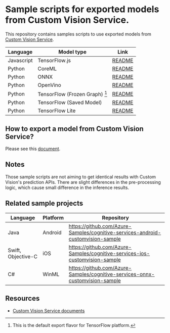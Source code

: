 # Sample scripts for exported models from Custom Vision Service.

This repository contains samples scripts to use exported models from [Custom Vision Service](https://customvision.ai).


| Language | Model type | Link |
| -------- | -------- | ---- |
| Javascript | TensorFlow.js | [README](samples/javascript/tensorflowjs) |
| Python   | CoreML   | [README](samples/python/coreml) |
| Python   | ONNX     | [README](samples/python/onnx) |
| Python   | OpenVino | [README](samples/python/openvino) |
| Python   | TensorFlow (Frozen Graph) [^1] | [README](samples/python/tensorflow) |
| Python   | TensorFlow (Saved Model) | [README](samples/python/tensorflow_saved_model) |
| Python   | TensorFlow Lite | [README](samples/python/tensorflow_lite) |

[^1]: This is the default export flavor for TensorFlow platform.

## How to export a model from Custom Vision Service?
Please see this [document](https://docs.microsoft.com/en-us/azure/cognitive-services/custom-vision-service/export-your-model).


## Notes
Those sample scripts are not aiming to get identical results with Custom Vision's prediction APIs. There are slight differences in the pre-processing logic, which cause small difference in the inference results.


## Related sample projects
| Language | Platform | Repository |
| -------- | -------- | ---------- |
| Java     | Android  | https://github.com/Azure-Samples/cognitive-services-android-customvision-sample |
| Swift, Objective-C | iOS | https://github.com/Azure-Samples/cognitive-services-ios-customvision-sample |
| C#       | WinML    | https://github.com/Azure-Samples/cognitive-services-onnx-customvision-sample |

## Resources
* [Custom Vision Service documents](https://docs.microsoft.com/en-us/azure/cognitive-services/custom-vision-service/)

